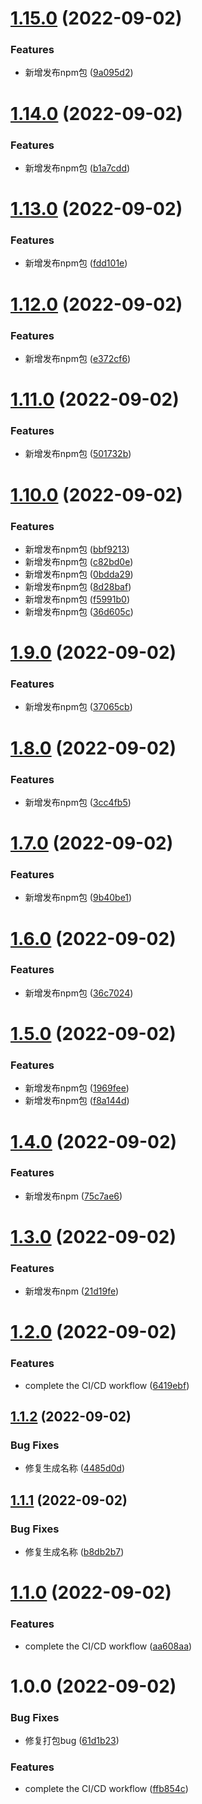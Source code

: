# [1.15.0](https://github.com/brinishness/ming/compare/v1.14.0...v1.15.0) (2022-09-02)


### Features

* 新增发布npm包 ([9a095d2](https://github.com/brinishness/ming/commit/9a095d2976f9f00ba77ed3906a8ccbbd437fbf38))

# [1.14.0](https://github.com/brinishness/ming/compare/v1.13.0...v1.14.0) (2022-09-02)


### Features

* 新增发布npm包 ([b1a7cdd](https://github.com/brinishness/ming/commit/b1a7cdd5bdede3bfe3d2ce23d2d1fedd7f030fd3))

# [1.13.0](https://github.com/brinishness/ming/compare/v1.12.0...v1.13.0) (2022-09-02)


### Features

* 新增发布npm包 ([fdd101e](https://github.com/brinishness/ming/commit/fdd101e46c008aee8f45a0ffe970caefa3bd1e6a))

# [1.12.0](https://github.com/brinishness/ming/compare/v1.11.0...v1.12.0) (2022-09-02)


### Features

* 新增发布npm包 ([e372cf6](https://github.com/brinishness/ming/commit/e372cf6a60a7c99d8efc5523561cebafe557f219))

# [1.11.0](https://github.com/brinishness/ming/compare/v1.10.0...v1.11.0) (2022-09-02)


### Features

* 新增发布npm包 ([501732b](https://github.com/brinishness/ming/commit/501732b6af692f201d860b1ad9970998a8129ada))

# [1.10.0](https://github.com/brinishness/ming/compare/v1.9.0...v1.10.0) (2022-09-02)


### Features

* 新增发布npm包 ([bbf9213](https://github.com/brinishness/ming/commit/bbf92139ae4e1bb7f451423591aa83b12279b68d))
* 新增发布npm包 ([c82bd0e](https://github.com/brinishness/ming/commit/c82bd0e2d209341ae5b1b2576df4ff1988fe9713))
* 新增发布npm包 ([0bdda29](https://github.com/brinishness/ming/commit/0bdda2971c21620928679899579c9d86ae1de328))
* 新增发布npm包 ([8d28baf](https://github.com/brinishness/ming/commit/8d28baf5c1a69bddd1b265446dbd80beb3ce55c4))
* 新增发布npm包 ([f5991b0](https://github.com/brinishness/ming/commit/f5991b0d788e49cf757a6ac9100307df944319b5))
* 新增发布npm包 ([36d605c](https://github.com/brinishness/ming/commit/36d605c63a05cf37330eabb1216ad226737e0141))

# [1.9.0](https://github.com/brinishness/ming/compare/v1.8.0...v1.9.0) (2022-09-02)


### Features

* 新增发布npm包 ([37065cb](https://github.com/brinishness/ming/commit/37065cb2e862e644b155287a67ac443f97a3bc3c))

# [1.8.0](https://github.com/brinishness/ming/compare/v1.7.0...v1.8.0) (2022-09-02)


### Features

* 新增发布npm包 ([3cc4fb5](https://github.com/brinishness/ming/commit/3cc4fb56ed6af30f596e7e7c09da46bd3d6d9950))

# [1.7.0](https://github.com/brinishness/ming/compare/v1.6.0...v1.7.0) (2022-09-02)


### Features

* 新增发布npm包 ([9b40be1](https://github.com/brinishness/ming/commit/9b40be1283ef12721fdf7e1034c232309747b2f3))

# [1.6.0](https://github.com/brinishness/ming/compare/v1.5.0...v1.6.0) (2022-09-02)


### Features

* 新增发布npm包 ([36c7024](https://github.com/brinishness/ming/commit/36c7024150f9cac4f328ddc1805c388479c6d3a2))

# [1.5.0](https://github.com/brinishness/ming/compare/v1.4.0...v1.5.0) (2022-09-02)


### Features

* 新增发布npm包 ([1969fee](https://github.com/brinishness/ming/commit/1969fee7533f361235626e8b30999437648e1a1c))
* 新增发布npm包 ([f8a144d](https://github.com/brinishness/ming/commit/f8a144db3aa7ad27c976682c78eb85ea52d4a323))

# [1.4.0](https://github.com/brinishness/ming/compare/v1.3.0...v1.4.0) (2022-09-02)


### Features

* 新增发布npm ([75c7ae6](https://github.com/brinishness/ming/commit/75c7ae62ec23b363e4213c284f4de31cb2cf51a9))

# [1.3.0](https://github.com/brinishness/ming/compare/v1.2.0...v1.3.0) (2022-09-02)


### Features

* 新增发布npm ([21d19fe](https://github.com/brinishness/ming/commit/21d19fed720ed80913a3ced4833e67fe514b3a3d))

# [1.2.0](https://github.com/brinishness/ming/compare/v1.1.2...v1.2.0) (2022-09-02)


### Features

* complete the CI/CD workflow ([6419ebf](https://github.com/brinishness/ming/commit/6419ebfa1afec88ed78970cdcb7c16d8aaf3f202))

## [1.1.2](https://github.com/brinishness/ming/compare/v1.1.1...v1.1.2) (2022-09-02)


### Bug Fixes

* 修复生成名称 ([4485d0d](https://github.com/brinishness/ming/commit/4485d0daccf4a561924d535ac86d182998f1ebc3))

## [1.1.1](https://github.com/brinishness/ming/compare/v1.1.0...v1.1.1) (2022-09-02)


### Bug Fixes

* 修复生成名称 ([b8db2b7](https://github.com/brinishness/ming/commit/b8db2b74ee238bd35f95111c22084e868418c145))

# [1.1.0](https://github.com/brinishness/ming/compare/v1.0.0...v1.1.0) (2022-09-02)


### Features

* complete the CI/CD workflow ([aa608aa](https://github.com/brinishness/ming/commit/aa608aacac0439c66bd783999e708551cabdd5c4))

# 1.0.0 (2022-09-02)


### Bug Fixes

* 修复打包bug ([61d1b23](https://github.com/brinishness/ming/commit/61d1b23de9fdb333482ff2b10bbd5d1882b46200))


### Features

* complete the CI/CD workflow ([ffb854c](https://github.com/brinishness/ming/commit/ffb854cddf9bb154cb95a2bab19de51feb08d8c4))
